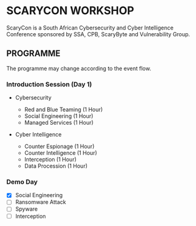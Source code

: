 # SCARYCON WORKSHOP

ScaryCon is a South African Cybersecurity and Cyber Intelligence Conference sponsored by SSA, CPB, ScaryByte and Vulnerability Group.

## PROGRAMME

The programme may change according to the event flow.

### Introduction Session (Day 1)

- Cybersecurity
  - Red and Blue Teaming (1 Hour)
  - Social Engineering (1 Hour)
  - Managed Services (1 Hour)


- Cyber Intelligence
  - Counter Espionage (1 Hour)
  - Counter Intelligence (1 Hour)
  - Interception (1 Hour)
  - Data Procession (1 Hour)

### Demo Day


- [x] Social Engineering
- [ ] Ransomware Attack
- [ ] Spyware
- [ ] Interception
